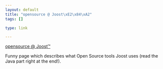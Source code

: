 ```yaml
--- 
layout: default
title: "opensource @ Joost\xE2\x84\xA2"
tags: []

type: link

---
```

<a href="http://opensource.joost.com/">opensource @ Joost™</a>

Funny page which describes what Open Source tools Joost uses (read the Java part right at the end!).
